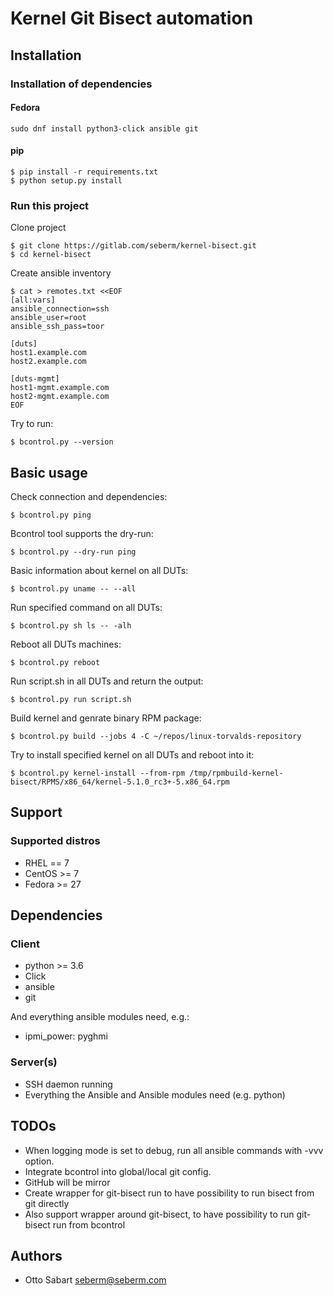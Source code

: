 # Kernel Git Bisect automation


## Installation

### Installation of dependencies

#### Fedora
```
sudo dnf install python3-click ansible git
```

#### pip
```
$ pip install -r requirements.txt
$ python setup.py install
```

### Run this project
Clone project
```
$ git clone https://gitlab.com/seberm/kernel-bisect.git
$ cd kernel-bisect
```

Create ansible inventory
```
$ cat > remotes.txt <<EOF
[all:vars]
ansible_connection=ssh
ansible_user=root
ansible_ssh_pass=toor

[duts]
host1.example.com
host2.example.com

[duts-mgmt]
host1-mgmt.example.com
host2-mgmt.example.com
EOF
```

Try to run:
```
$ bcontrol.py --version
```

## Basic usage
Check connection and dependencies:
```
$ bcontrol.py ping
```

Bcontrol tool supports the dry-run:
```
$ bcontrol.py --dry-run ping
```

Basic information about kernel on all DUTs:
```
$ bcontrol.py uname -- --all
```

Run specified command on all DUTs:
```
$ bcontrol.py sh ls -- -alh
```

Reboot all DUTs machines:
```
$ bcontrol.py reboot
```

Run script.sh in all DUTs and return the output:
```
$ bcontrol.py run script.sh
```

Build kernel and genrate binary RPM package:
```
$ bcontrol.py build --jobs 4 -C ~/repos/linux-torvalds-repository
```

Try to install specified kernel on all DUTs and reboot into it:
```
$ bcontrol.py kernel-install --from-rpm /tmp/rpmbuild-kernel-bisect/RPMS/x86_64/kernel-5.1.0_rc3+-5.x86_64.rpm
```

## Support

### Supported distros
* RHEL == 7
* CentOS >= 7
* Fedora >= 27

## Dependencies

### Client
* python >= 3.6
* Click
* ansible
* git

And everything ansible modules need, e.g.:
* ipmi\_power: pyghmi

### Server(s)
* SSH daemon running
* Everything the Ansible and Ansible modules need (e.g. python)

## TODOs
* When logging mode is set to debug, run all ansible commands with -vvv option.
* Integrate bcontrol into global/local git config.
* GitHub will be mirror
* Create wrapper for git-bisect run to have possibility to run bisect from git directly
* Also support wrapper around git-bisect, to have possibility to run git-bisect run from bcontrol

## Authors
* Otto Sabart <seberm@seberm.com>

